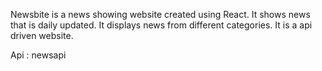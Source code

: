 Newsbite is a news showing website created using React. It shows news that is daily updated. It displays news from different categories. It is a api driven website.

Api : newsapi

